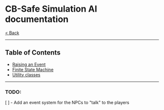 # CB-Safe Simulation AI documentation

[< Back](../README.md)

---

## Table of Contents

- [Raising an Event](RaisingAnEvent.md)
- [Finite State Machine](StateMachine.md)
- [Utility classes](UtilsIndex.md)

---

### TODO:

[  ] - Add an event system for the NPCs to "talk" to the players